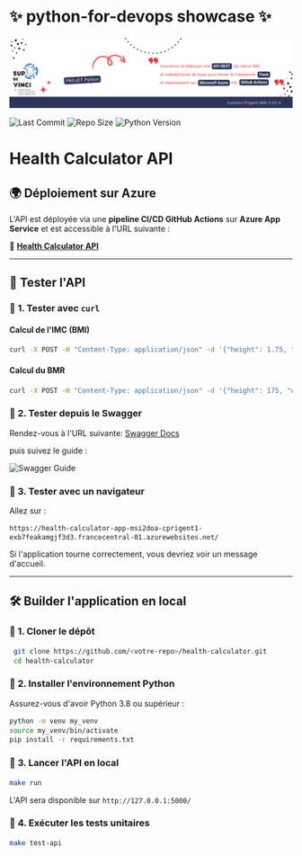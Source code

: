 # ✨ python-for-devops showcase ✨


![✨ python-for-devops showcase ✨](images/banner.png)

![Last Commit](https://img.shields.io/badge/LAST%20COMMIT-YESTERDAY-blue?style=for-the-badge) 
![Repo Size](https://img.shields.io/badge/REPO%20SIZE-53.3%20MiB-purple?style=for-the-badge) 
![Python Version](https://img.shields.io/badge/PYTHON-3.8.10-blue?style=for-the-badge)


# Health Calculator API

## 🌍 Déploiement sur Azure
L'API est déployée via une **pipeline CI/CD GitHub Actions** sur **Azure App Service** et est accessible à l'URL suivante :

🔗 **[Health Calculator API](https://health-calculator-app-msi2doa-cprigent1-exb7feakamgjf3d3.francecentral-01.azurewebsites.net/)**

---

## 🧪 Tester l'API

### 🌟 **1. Tester avec `curl`**
#### **Calcul de l'IMC (BMI)**
```sh
curl -X POST -H "Content-Type: application/json" -d '{"height": 1.75, "weight": 70}' https://health-calculator-app-msi2doa-cprigent1-exb7feakamgjf3d3.francecentral-01.azurewebsites.net/bmi
```

#### **Calcul du BMR**
```sh
curl -X POST -H "Content-Type: application/json" -d '{"height": 175, "weight": 70, "age": 25, "gender": "male"}' https://health-calculator-app-msi2doa-cprigent1-exb7feakamgjf3d3.francecentral-01.azurewebsites.net/bmr
```

### 🌟 **2. Tester depuis le Swagger**
Rendez-vous à l'URL suivante: 
[Swagger Docs](https://health-calculator-app-msi2doa-cprigent1-exb7feakamgjf3d3.francecentral-01.azurewebsites.net/apidocs/)

puis suivez le guide :

![Swagger Guide](images/swagger.gif)

### 🔹 **3. Tester avec un navigateur**
Allez sur :
```
https://health-calculator-app-msi2doa-cprigent1-exb7feakamgjf3d3.francecentral-01.azurewebsites.net/
```
Si l'application tourne correctement, vous devriez voir un message d'accueil.

---

## 🛠️ Builder l'application en local

### 🔹 **1. Cloner le dépôt**
```sh
 git clone https://github.com/<votre-repo>/health-calculator.git
 cd health-calculator
```

### 🔹 **2. Installer l'environnement Python**
Assurez-vous d'avoir Python 3.8 ou supérieur :
```sh
python -m venv my_venv
source my_venv/bin/activate
pip install -r requirements.txt
```

### 🔹 **3. Lancer l'API en local**
```sh
make run
```
L'API sera disponible sur `http://127.0.0.1:5000/`

### 🔹 **4. Exécuter les tests unitaires**
```sh
make test-api
```